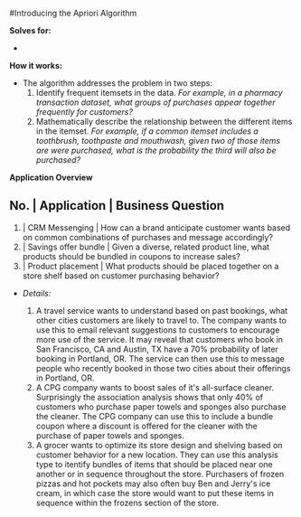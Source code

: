 #Introducing the Apriori Algorithm

**Solves for:**

* 

**How it works:**

* The algorithm addresses the problem in two steps:
  1. Identify frequent itemsets in the data. *For example, in a pharmacy transaction dataset, what groups of purchases appear together frequently for customers?*
  2.  Mathematically describe the relationship between the different items in the itemset.  *For example, if a common itemset includes a toothbrush, toothpaste and mouthwash, given two of those items are were purchased, what is the probability the third will also be purchased?*

**Application Overview**

No. | Application          | Business Question 
-------------------------------------------------------------------------------------------------------------------------------------------
1.  | CRM Messenging       | How can a brand anticipate customer wants based on common combinations of purchases and message accordingly?
2.  | Savings offer bundle | Given a diverse, related product line, what products should be bundled in coupons to increase sales?
3.  | Product placement    | What products should be placed together on a store shelf based on customer purchasing behavior?

* *Details:*

  1. A travel service wants to understand based on past bookings, what other cities customers are likely to travel to.  The company wants to use this to email relevant suggestions to customers to encourage more use of the service.  It may reveal that customers who book in San Francisco, CA and Austin, TX have a 70% probability of later booking in Portland, OR.  The service can then use this to message people who recently booked in those two cities about their offerings in Portland, OR.
  2. A CPG company wants to boost sales of it's all-surface cleaner.  Surprisingly the association analysis shows that only 40% of customers who purchase paper towels and sponges also purchase the cleaner.  The CPG company can use this to include a bundle coupon where a discount is offered for the cleaner with the purchase of paper towels and sponges.
  3. A grocer wants to optimize its store design and shelving based on customer behavior for a new location.  They can use this analysis type to itentify bundles of items that should be placed near one another or in sequence throughout the store.  Purchasers of frozen pizzas and hot pockets may also often buy Ben and Jerry's ice cream, in which case the store would want to put these items in sequence within the frozens section of the store.